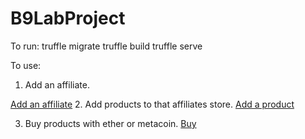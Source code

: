 # B9LabProject

To run:
truffle migrate
truffle build
truffle serve

To use:

1. Add an affiliate.

[Add an affiliate](app/images/screenshot1.png)
2. Add products to that affiliates store.
[Add a product](app/images/screenshot2.png)

3. Buy products with ether or metacoin.
[Buy](app/images/screenshot3.png)


